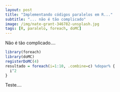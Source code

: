 ```yaml
---
layout: post
title: "Implementando códigos paralelos em R..."
subtitle: "... não é tão complicado"
image: /img/nate-grant-346782-unsplash.jpg
tags: [R, paralelo, foreach, doMC]
---
```


Não é tão complicado....

```r
library(foreach)
library(doMC)
registerDoMC(4)
resultado = foreach(i=1:10, .combine=c) %dopar% {
  i^2
}
```

Teste....
